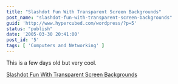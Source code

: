 ```yaml
---
title: "Slashdot Fun With Transparent Screen Backgrounds"
post_name: "slashdot-fun-with-transparent-screen-backgrounds"
guid: 'http://www.hypercubed.com/wordpress/?p=5'
status: "publish"
date: '2005-03-30 20:41:00'
post_id: '5'
tags: [ 'Computers and Networking' ]
---
```

This is a few days old but very cool.

<a href="http://slashdot.org/article.pl?sid=05/03/27/029216&amp;from=rss">Slashdot Fun With Transparent Screen Backgrounds</a>